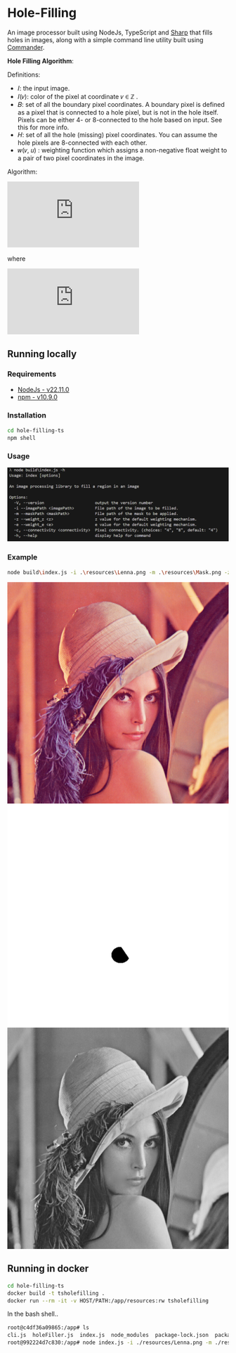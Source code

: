 # Hole-Filling

An image processor built using NodeJs, TypeScript and [Sharp](https://github.com/lovell/sharp) that fills holes in images, along
with a simple command line utility built using [Commander](https://github.com/tj/commander.js).

**Hole Filling Algorithm**:

Definitions:

 - 𝐼: the input image.
 - 𝐼(𝑣): color of the pixel at coordinate 𝑣 ∈ ℤ .
 - 𝐵: set of all the boundary pixel coordinates. A boundary pixel is defined as a pixel that is
connected to a hole pixel, but is not in the hole itself. Pixels can be either 4- or
8-connected to the hole based on input. See this for more info.
 - 𝐻: set of all the hole (missing) pixel coordinates. You can assume the hole pixels are
8-connected with each other.
 - 𝑤(𝑣, 𝑢) : weighting function which assigns a non-negative float weight to a pair of two
pixel coordinates in the image.

Algorithm:

[![\\ \color{green}I(u) = \frac{\sum_{v\in B} w(u,v) . I(v)}{\sum_{v\in B} w(u,v)}](https://latex.codecogs.com/svg.latex?%5C%5C%20%5Ccolor%7Bgreen%7DI(u)%20%3D%20%5Cfrac%7B%5Csum_%7Bv%5Cin%20B%7D%20w(u%2Cv)%20.%20I(v)%7D%7B%5Csum_%7Bv%5Cin%20B%7D%20w(u%2Cv)%7D)](#_)

where

[![\\ \color{green}w_{z,\epsilon}(u,v) = \frac{1}{\lVert u-v \rVert ^z + \epsilon}](https://latex.codecogs.com/svg.latex?%5C%5C%20%5Ccolor%7Bgreen%7Dw_%7Bz%2C%5Cepsilon%7D(u%2Cv)%20%3D%20%5Cfrac%7B1%7D%7B%5ClVert%20u-v%20%5CrVert%20%5Ez%20%2B%20%5Cepsilon%7D)](#_)

## Running locally

### Requirements

 - [NodeJs - v22.11.0](https://nodejs.org/en)
 - [npm - v10.9.0](https://www.npmjs.com/)

### Installation

```sh
cd hole-filling-ts
npm shell
```

### Usage

![Usage](resources/usage.png)

### Example

```sh
node build\index.js -i .\resources\Lenna.png -m .\resources\Mask.png -z 3 -e 0.01 -c 8
```
![Source](resources/Lenna.png)
![Mask](resources/Mask.png)
![Result](resources/filledImage_1731809791489.png)

## Running in docker

```sh
cd hole-filling-ts
docker build -t tsholefilling .
docker run --rm -it -v HOST/PATH:/app/resources:rw tsholefilling
```

In the bash shell.. 

```bash
root@c4df36a09865:/app# ls
cli.js  holeFiller.js  index.js  node_modules  package-lock.json  package.json  pixel.js  resources  sharpUtils.js  weighting.js
root@992224d7c830:/app# node index.js -i ./resources/Lenna.png -m ./resources/Mask.png -z 3 -e 0.01 -c 8
```
